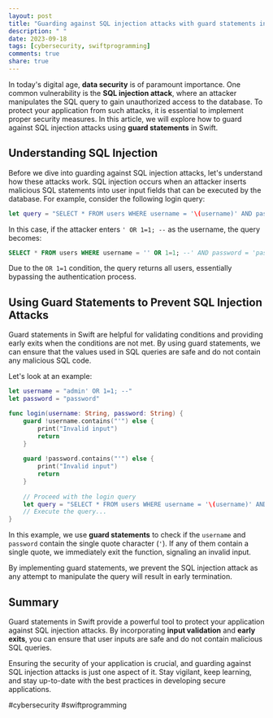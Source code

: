 ```yaml
---
layout: post
title: "Guarding against SQL injection attacks with guard statements in Swift"
description: " "
date: 2023-09-18
tags: [cybersecurity, swiftprogramming]
comments: true
share: true
---
```


In today's digital age, **data security** is of paramount importance. One common vulnerability is the **SQL injection attack**, where an attacker manipulates the SQL query to gain unauthorized access to the database. To protect your application from such attacks, it is essential to implement proper security measures. In this article, we will explore how to guard against SQL injection attacks using **guard statements** in Swift.

## Understanding SQL Injection

Before we dive into guarding against SQL injection attacks, let's understand how these attacks work. SQL injection occurs when an attacker inserts malicious SQL statements into user input fields that can be executed by the database. For example, consider the following login query:

```swift
let query = "SELECT * FROM users WHERE username = '\(username)' AND password = '\(password)'"
```

In this case, if the attacker enters `' OR 1=1; --` as the username, the query becomes:

```sql
SELECT * FROM users WHERE username = '' OR 1=1; --' AND password = 'password'
```

Due to the `OR 1=1` condition, the query returns all users, essentially bypassing the authentication process.

## Using Guard Statements to Prevent SQL Injection Attacks

Guard statements in Swift are helpful for validating conditions and providing early exits when the conditions are not met. By using guard statements, we can ensure that the values used in SQL queries are safe and do not contain any malicious SQL code.

Let's look at an example:

```swift
let username = "admin' OR 1=1; --"
let password = "password"

func login(username: String, password: String) {
    guard !username.contains("'") else {
        print("Invalid input")
        return
    }
    
    guard !password.contains("'") else {
        print("Invalid input")
        return
    }
    
    // Proceed with the login query
    let query = "SELECT * FROM users WHERE username = '\(username)' AND password = '\(password)'"
    // Execute the query...
}
```

In this example, we use **guard statements** to check if the `username` and `password` contain the single quote character (`'`). If any of them contain a single quote, we immediately exit the function, signaling an invalid input.

By implementing guard statements, we prevent the SQL injection attack as any attempt to manipulate the query will result in early termination.

## Summary

Guard statements in Swift provide a powerful tool to protect your application against SQL injection attacks. By incorporating **input validation** and **early exits**, you can ensure that user inputs are safe and do not contain malicious SQL queries.

Ensuring the security of your application is crucial, and guarding against SQL injection attacks is just one aspect of it. Stay vigilant, keep learning, and stay up-to-date with the best practices in developing secure applications.

#cybersecurity #swiftprogramming